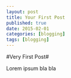 ```yaml
---
layout: post
title: Your First Post
published: true
date: 2015-02-01
categories: [blogging] 
tags: [blogging]
---
```

#Very First Post#

Lorem ipsum bla bla

